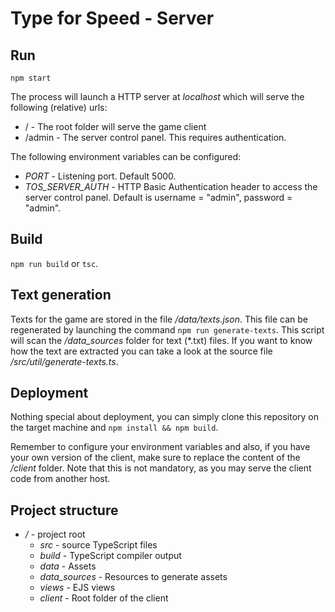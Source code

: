 # Type for Speed - Server

## Run
`npm start`

The process will launch a HTTP server at *localhost* which will serve the following (relative) urls:

* / - The root folder will serve the game client
* /admin - The server control panel. This requires authentication.

The following environment variables can be configured:

* *PORT* - Listening port. Default 5000.
* *TOS\_SERVER\_AUTH* - HTTP Basic Authentication header to access the server control panel. Default is username = "admin", password = "admin".

## Build
`npm run build` or `tsc`.

## Text generation
Texts for the game are stored in the file */data/texts.json*. This file can be regenerated by launching the command `npm run generate-texts`. This script will scan the */data_sources* folder for text (\*.txt) files. If you want to know how the text are extracted you can take a look at the source file */src/util/generate-texts.ts*.

## Deployment
Nothing special about deployment, you can simply clone this repository on the target machine and `npm install && npm build`.

Remember to configure your environment variables and also, if you have your own version of the client, make sure to replace the content of the */client* folder. Note that this is not mandatory, as you may serve the client code from another host.

## Project structure
* */* - project root
    * *src* - source TypeScript files
    * *build* - TypeScript compiler output
    * *data* - Assets
    * *data_sources* - Resources to generate assets
    * *views* - EJS views
    * *client* - Root folder of the client